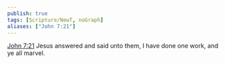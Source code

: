 ```yaml
---
publish: true
tags: [Scripture/NewT, noGraph]
aliases: ["John 7:21"]
---
```

[John 7:21](https://churchofjesuschrist.org/study/scriptures/nt/john/7?lang=eng&id=p21#p21) Jesus answered and said unto them, I have done one work, and ye all marvel.
